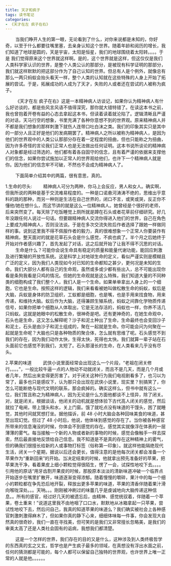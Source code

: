 ```yaml
---
title: 天才和疯子
tags: 读书笔记
categories:
- 《天才在左 疯子在右》
---
```


&nbsp;&nbsp;&nbsp;&nbsp;&nbsp;&nbsp;&nbsp;&nbsp;当我们睁开人生的第一眼，无论看到了什么，对你来说都是未知的，你好奇，以至于什么都要往嘴里塞，去亲身认知这个世界。随着年龄和阅历的增长，我们知道了地球是圆的，天是宇宙，太阳是恒星，我们的地球围绕着太阳转。。。。于是
我们觉得原来这个世界就这样啊。是的，这个世界就是这样，但这仅仅是我们人类科学家认识的世界，是整个人类公认的那部分，是被现有科学证明的那部分，我们就这样默默的把这部分作为了自己认知的世界。但总有人是个例外，就像总有那么一两只蚂蚁会抬头看天一样，整个人类的认知就在这些特殊的人身上开始了拓展的尝试。于是，拓展成功的人成为了天才，失败的人或者还在尝试的人被称为疯子。

&nbsp;&nbsp;&nbsp;&nbsp;&nbsp;&nbsp;&nbsp;&nbsp;《天才在左 疯子在右》这是一本精神病人访谈记，如果你认为精神病人有什么好访谈的，都是些风言风语不值得深究，那你就大错特错了。在读这本书之前，我也曾抱着开卷有益的心态去拿起这本书，但读着读着就沦陷了。逻辑清晰且严谨的对话，天马行空的想象，书里充满了各种你意想不到的世界观。原来精神病人并不都是我们想象的那样刺激下就伤人连带口吐白沫之类。我们的印象其实只是其中的一部分人且正好是他们的发病期罢了。精神病人之所以被称为精神病人，是因为他们的世界观中的人类公认那部分存在着一定程度的扭曲，但也只能称之为扭曲，因为许多奇怪的言论我们正常人也是无法做出任何证明。这本书说所谈论的精神病人对象都是经过筛选的，他们都有着各自固守的信念，且有着严谨的依据来支撑他们的信念，如果你尝试施加以正常人的世界观给他们，也许下一个精神病人就是你。因为他们的信念牢不可破，不然也不会成为精神病人了。

&nbsp;&nbsp;&nbsp;&nbsp;&nbsp;&nbsp;&nbsp;&nbsp;下面简单介绍其中的两篇，很有意思，真的。

1.生命的尽头:
&nbsp;&nbsp;&nbsp;&nbsp;&nbsp;&nbsp;&nbsp;&nbsp;精神病人可分为两种，你马上会反应，男人和女人。确实啊，但我所说的两种是基于交流难易程度的。一种是口诺悬河涛涛不绝的，思维出乎意料的跳的那种，而另一种则是生活在自己世界的，闭口不言，或笑或哭，反正你不懂他/她在想什么，而这节讲的就是这么一位精神病人。她曾经是个很好的老师，后来突然变了。每天除了吃饭睡觉上厕所就是蹲在石头或者花草前仔细研究。好几年没跟任何人说过一句话。但要跟精神病人交流你得进入他们的世界，自己在角色上要成为精神病人，否则没法谈。于是在多次交流失败后作者选择了跟她一样做同样的事。说到这里我不得不佩服作者的毅力，真的很难想象一个正常人你要装作有精神病，整天面对的就是花草石头会是什么感觉，不疯也疯了。半个月之后她终于开始对作者感兴趣了，首先发起了对话，这之后就开始了让我不得不沉思的对话。
&nbsp;&nbsp;&nbsp;&nbsp;&nbsp;&nbsp;&nbsp;&nbsp;生命是什么？可能你会说生命具有稳定的质量和能量代谢功能，能回应刺激及进行繁殖的开放性系统。这是科学上对地球生命的定义，看似严谨实则是模糊且广泛的定义，因为我们人类现如今对已知的生命都知之甚少，更何况是未知的生命。我们大部分人都有自己的生命观，虽然或多或少都有些出入，总不可能出现你看是条狗我看是只鸡的情况。但她的生命观就是这么特殊，我们知道大量的不同种类的细胞构成了我们整个人，我们人是一个生命。如果单单拿出人身上的一个细胞，它也是生命。按照这样的逻辑，我们来看看被她叫做松散生命的蚂蚁，蚁后是大脑，兵蚁是身体的防卫组织，工蚁都是细胞，也是嘴，也是手用来找食物，用来传递，和维持大脑。蚁后作为大脑，还得兼顾生殖系统，蚂蚁之间靠化学物质传递信号，如果你把单个细胞从人体取出，它是无法存活的，蚂蚁也一样，你养不活几只蚂蚁。这就是她眼中的松散生命，很神奇是吧。还有更神奇的，在她生命观中，石头也是生命，这又怎么解释呢？沙子和泥土种出了生命，生命最终也会变回沙子和泥土，石头是由沙子和泥土组成的，聚在一起就是生命。你可能会问为何聚在一起就是生命呢？大脑也只是各种物质的聚合体，怎么就有思维了呢。石头感觉不到我们的存在，因为我们动作太快，生得太快，死得也太快。我们就算一辈子站在石头面前它也感觉不到我们，太短了。石头那漫长的生命，在人类看来几乎没有尽头。

2.苹果的味道
&nbsp;&nbsp;&nbsp;&nbsp;&nbsp;&nbsp;&nbsp;&nbsp;武侠小说里面经常会出现这么一个片段，“老祖在闭关修行。。。。”，一般比较牛逼一点的人物动不动就闭关，而且不是几天，而是几个月或者几年，然后出来变得更厉害了。对于闭关这种行为我们电视剧看多了，也习以为常了，最多也只是感叹下，认为那只会出现在武侠小说里，现实里？别搞笑了，你怎么可能断绝与现代文明的联系，那会疯掉的。确实这样么，但书中就有这么一位，我们暂且称之为精神病人，因为无论是什么方面他都谈不上怪异，除了闭关。对，就是闭关。根据谈话，他闭关的动机就是想体验下古代高人闭关的感觉，然后就拉了电闸，带上馒头和水，关上门窗。饿了就吃点没有味道的干馒头，困了就睡觉，其他时间就冥想打坐。据他描诉，前 48 小时大脑会各种回味美食的味道，甚至出现幻觉。但过了 48 小时后，他说，他体味到感觉的存在了。当你被各种感官所带来的信息淹没的时候，你体会不到感觉的存在。感觉其实就像浮在体表的一层薄薄的雾气。每当接触一个新的人物或者新的事物的时候，感觉会像触手一样去探索，然后最直接地反馈给自己信息。我不知道是不是真的存在这种精神上的雾气，但的确我们很擅长给新的人或事物打标签（俗称第一印象）。就这样他能隔绝现代生活，闭关一个星期，据说以后还会更长，值得注意的是他每次闭关都会准备一个苹果作为“重新回来”的开始。当决定结束的时候，他就拿出预先准备好的苹果，把苹果洗干净，看着果皮上细小颗粒觉得很陌生，愣了一会，试探性地咬下去。。。。引用他的原话“用牙齿割开果皮的时候，那股原本淡淡的清新味道冲破一个临界点开始逐步在嘴里扩散开，味道逐渐变得浓郁。随着慢慢的嚼碎，果汁中的每一个细小的颗粒都在争先恐后地开裂，释放出更多苹果的味道，苹果的清香伴随着果汁滑向喉咙深处。。。天呐。。。刚刚被冲刷过的味蕾几乎是虔诚地向大脑传递这种信息。。所有的感官，经过好几天的被遗忘后，由精神、感觉统驭着，伴随着一个苹果，卷土重来！”说道这里我不由地咽了口口水，默默地从冰箱拿起一只苹果，尝试性地咬下去，然后问自己，我真的知道苹果的味道么？我们确实被社会上各种感官刺激刺激得麻木了，但如果你真的静下心来，细细体味每一件事，你会发现大自然真的很奇妙，我们一直在寻找美，但可笑的是我们又非常擅长忽略美，是我们的审美太高了还是人类社会固有的诟病，我想我们都清楚。

&nbsp;&nbsp;&nbsp;&nbsp;&nbsp;&nbsp;&nbsp;&nbsp;这是一个怎样的世界，我们存在的目的又是什么，这种涉及到人类终极哲学的东西真的玄之又玄，哲学也是产生疯子最多的领域，在真想没有浮出水面之前，任何的猜测都是可能的，每个人都可以保留自己独特的世界观，也许世界上唯一正常的人就是他。。。。。。

